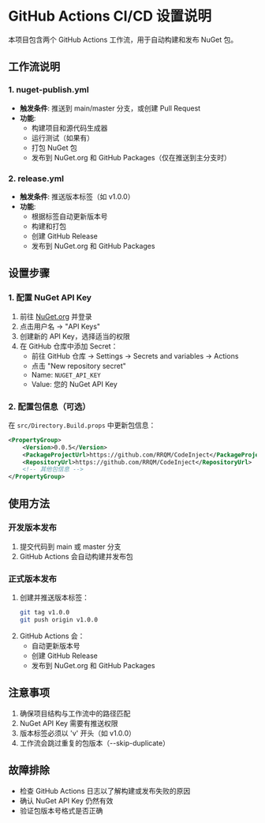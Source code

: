 # GitHub Actions CI/CD 设置说明

本项目包含两个 GitHub Actions 工作流，用于自动构建和发布 NuGet 包。

## 工作流说明

### 1. nuget-publish.yml
- **触发条件**: 推送到 main/master 分支，或创建 Pull Request
- **功能**: 
  - 构建项目和源代码生成器
  - 运行测试（如果有）
  - 打包 NuGet 包
  - 发布到 NuGet.org 和 GitHub Packages（仅在推送到主分支时）

### 2. release.yml
- **触发条件**: 推送版本标签（如 v1.0.0）
- **功能**:
  - 根据标签自动更新版本号
  - 构建和打包
  - 创建 GitHub Release
  - 发布到 NuGet.org 和 GitHub Packages

## 设置步骤

### 1. 配置 NuGet API Key

1. 前往 [NuGet.org](https://www.nuget.org/) 并登录
2. 点击用户名 → "API Keys"
3. 创建新的 API Key，选择适当的权限
4. 在 GitHub 仓库中添加 Secret：
   - 前往 GitHub 仓库 → Settings → Secrets and variables → Actions
   - 点击 "New repository secret"
   - Name: `NUGET_API_KEY`
   - Value: 您的 NuGet API Key

### 2. 配置包信息（可选）

在 `src/Directory.Build.props` 中更新包信息：

```xml
<PropertyGroup>
    <Version>0.0.5</Version>
    <PackageProjectUrl>https://github.com/RRQM/CodeInject</PackageProjectUrl>
    <RepositoryUrl>https://github.com/RRQM/CodeInject</RepositoryUrl>
    <!-- 其他包信息 -->
</PropertyGroup>
```

## 使用方法

### 开发版本发布
1. 提交代码到 main 或 master 分支
2. GitHub Actions 会自动构建并发布包

### 正式版本发布
1. 创建并推送版本标签：
   ```bash
   git tag v1.0.0
   git push origin v1.0.0
   ```
2. GitHub Actions 会：
   - 自动更新版本号
   - 创建 GitHub Release
   - 发布到 NuGet.org 和 GitHub Packages

## 注意事项

1. 确保项目结构与工作流中的路径匹配
2. NuGet API Key 需要有推送权限
3. 版本标签必须以 'v' 开头（如 v1.0.0）
4. 工作流会跳过重复的包版本（--skip-duplicate）

## 故障排除

- 检查 GitHub Actions 日志以了解构建或发布失败的原因
- 确认 NuGet API Key 仍然有效
- 验证包版本号格式是否正确
